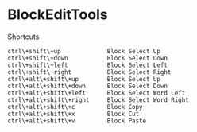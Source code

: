 # BlockEditTools
Shortcuts

    ctrl\+shift\+up             Block Select Up        
    ctrl\+shift\+down           Block Select Down      
    ctrl\+shift\+left           Block Select Left      
    ctrl\+shift\+right          Block Select Right     
    ctrl\+alt\+shift\+up        Block Select Up        
    ctrl\+alt\+shift\+down      Block Select Down      
    ctrl\+alt\+shift\+left      Block Select Word Left 
    ctrl\+alt\+shift\+right     Block Select Word Right
    ctrl\+alt\+shift\+c         Block Copy             
    ctrl\+alt\+shift\+x         Block Cut              
    ctrl\+alt\+shift\+v         Block Paste            
